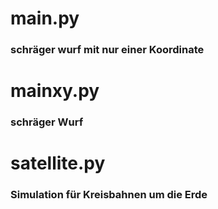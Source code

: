 # main.py 
### schräger wurf mit nur einer Koordinate
# mainxy.py
### schräger Wurf
# satellite.py
### Simulation für Kreisbahnen um die Erde
